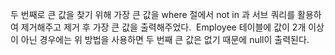 두 번째로 큰 값을 찾기 위해 가장 큰 값을 where 절에서 not in 과 서브 쿼리를 활용하여 제거해주고 제거 후 가장 큰 값을 출력해주었다.
​
Employee 테이블에 값이 2개 이상이 아닌 경우에는 위 방법을 사용하면 두 번째 큰 값은 없기 때문에 null이 출력된다.